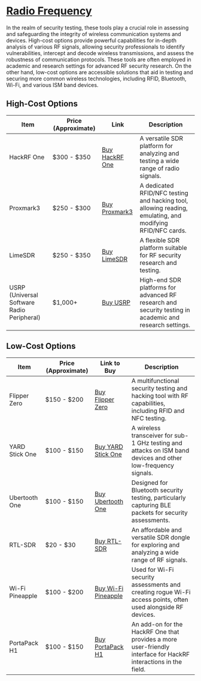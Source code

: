 # [Radio Frequency](./radio-frequency)
In the realm of security testing, these tools play a crucial role in assessing and safeguarding the integrity of wireless communication systems and devices. High-cost options provide powerful capabilities for in-depth analysis of various RF signals, allowing security professionals to identify vulnerabilities, intercept and decode wireless transmissions, and assess the robustness of communication protocols. These tools are often employed in academic and research settings for advanced RF security research. On the other hand, low-cost options are accessible solutions that aid in testing and securing more common wireless technologies, including RFID, Bluetooth, Wi-Fi, and various ISM band devices.

## High-Cost Options

| Item | Price (Approximate) | Link | Description |
|---|---|---|---|
| HackRF One | $300 - $350 | [Buy HackRF One](https://greatscottgadgets.com/hackrf/) | A versatile SDR platform for analyzing and testing a wide range of radio signals. |
| Proxmark3 | $250 - $300 | [Buy Proxmark3](https://proxmark3.com/) | A dedicated RFID/NFC testing and hacking tool, allowing reading, emulating, and modifying RFID/NFC cards. |
| LimeSDR | $250 - $350 | [Buy LimeSDR](https://limemicro.com/products/boards/limesdr/) | A flexible SDR platform suitable for RF security research and testing. |
| USRP (Universal Software Radio Peripheral) | $1,000+ | [Buy USRP](https://www.ettus.com/) | High-end SDR platforms for advanced RF research and security testing in academic and research settings. |

## Low-Cost Options

| Item | Price (Approximate) | Link to Buy | Description |
|---|---|---|---|
| Flipper Zero | $150 - $200 | [Buy Flipper Zero](https://flipperzero.one/) | A multifunctional security testing and hacking tool with RF capabilities, including RFID and NFC testing. |
| YARD Stick One | $100 - $150 | [Buy YARD Stick One](https://greatscottgadgets.com/yardstickone/) | A wireless transceiver for sub-1 GHz testing and attacks on ISM band devices and other low-frequency signals. |
| Ubertooth One | $100 - $150 | [Buy Ubertooth One](https://greatscottgadgets.com/ubertoothone/) | Designed for Bluetooth security testing, particularly capturing BLE packets for security assessments. |
| RTL-SDR | $20 - $30 | [Buy RTL-SDR](https://www.rtl-sdr.com/buy-rtl-sdr-dvb-t-dongles/) | An affordable and versatile SDR dongle for exploring and analyzing a wide range of RF signals. |
| Wi-Fi Pineapple | $100 - $200 | [Buy Wi-Fi Pineapple](https://www.wifipineapple.com/) | Used for Wi-Fi security assessments and creating rogue Wi-Fi access points, often used alongside RF devices. |
| PortaPack H1 | $100 - $150 | [Buy PortaPack H1](https://store.sharebrained.com/) | An add-on for the HackRF One that provides a more user-friendly interface for HackRF interactions in the field. |
